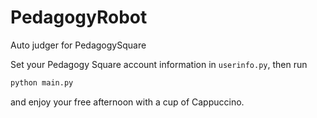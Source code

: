 # PedagogyRobot
Auto judger for PedagogySquare

Set your Pedagogy Square account information in `userinfo.py`, then run
```python
python main.py
```
and enjoy your free afternoon with a cup of Cappuccino.
